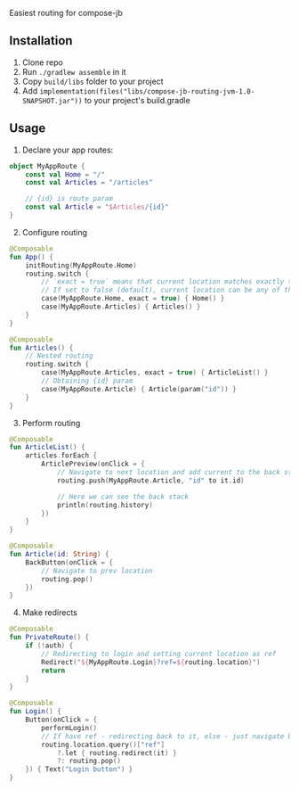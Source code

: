 Easiest routing for compose-jb

## Installation

1. Clone repo
2. Run `./gradlew assemble` in it
3. Copy `build/libs` folder to your project
4. Add `implementation(files("libs/compose-jb-routing-jvm-1.0-SNAPSHOT.jar"))` to your project's build.gradle

## Usage

1. Declare your app routes:

```kotlin
object MyAppRoute {
    const val Home = "/"
    const val Articles = "/articles"

    // {id} is route param
    const val Article = "$Articles/{id}"
}
```

2. Configure routing

```kotlin
@Composable
fun App() {
    initRouting(MyAppRoute.Home)
    routing.switch {
        // `exact = true` means that current location matches exactly the given route.
        // If set to false (default), current location can be any of those that starts with the given route.
        case(MyAppRoute.Home, exact = true) { Home() }
        case(MyAppRoute.Articles) { Articles() }
    }
}

@Composable
fun Articles() {
    // Nested routing
    routing.switch {
        case(MyAppRoute.Articles, exact = true) { ArticleList() }
        // Obtaining {id} param
        case(MyAppRoute.Article) { Article(param("id")) }
    }
}
```

3. Perform routing

```kotlin
@Composable
fun ArticleList() {
    articles.forEach {
        ArticlePreview(onClick = {
            // Navigate to next location and add current to the back stack
            routing.push(MyAppRoute.Article, "id" to it.id)

            // Here we can see the back stack
            println(routing.history)
        })
    }
}

@Composable
fun Article(id: String) {
    BackButton(onClick = {
        // Navigate to prev location
        routing.pop()
    })
}
```

4. Make redirects

```kotlin
@Composable
fun PrivateRoute() {
    if (!auth) {
        // Redirecting to login and setting current location as ref
        Redirect("${MyAppRoute.Login}?ref=${routing.location}")
        return
    }
}

@Composable
fun Login() {
    Button(onClick = {
        performLogin()
        // If have ref - redirecting back to it, else - just navigate back
        routing.location.query()["ref"]
            ?.let { routing.redirect(it) }
            ?: routing.pop()
    }) { Text("Login button") }
}
```
